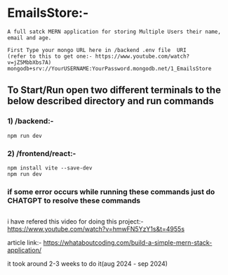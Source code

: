 # EmailsStore:-
    A full satck MERN application for storing Multiple Users their name, email and age. 

    First Type your mongo URL here in /backend .env file  URI
    (refer to this to get one:- https://www.youtube.com/watch?v=jZ5MbbXbs7A)
    mongodb+srv://YourUSERNAME:YourPassword.mongodb.net/1_EmailsStore

## To Start/Run open two different terminals to the below described directory and run commands 
### 1) /backend:-   
    npm run dev 
    
### 2) /frontend/react:-
    npm install vite --save-dev
    npm run dev
    
### if some error occurs while running these commands just do CHATGPT to resolve these commands

##
i have refered this video for doing this project:- https://www.youtube.com/watch?v=hmwFN5YzY1s&t=4955s

article link:- https://whataboutcoding.com/build-a-simple-mern-stack-application/

it took around 2-3 weeks to do it(aug 2024 - sep 2024)
